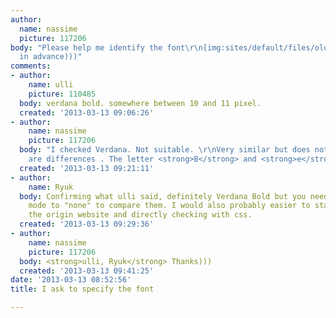 ```yaml
---
author:
  name: nassime
  picture: 117206
body: "Please help me identify the font\r\n[img:sites/default/files/old-images/Bs_4872.jpg]\r\n\r\nthanks
  in advance)))"
comments:
- author:
    name: ulli
    picture: 110485
  body: verdana bold. somewhere between 10 and 11 pixel.
  created: '2013-03-13 09:06:26'
- author:
    name: nassime
    picture: 117206
  body: "I checked Verdana. Not suitable. \r\nVery similar but does not fit. \r\n\r\nThere
    are differences . The letter <strong>B</strong> and <strong>e</strong> differ\r\n[img:sites/default/files/old-images/Bs_4987.jpg]"
  created: '2013-03-13 09:21:11'
- author:
    name: Ryuk
  body: Confirming what ulli said, definitely Verdana Bold but you need to set anti-aliasing
    mode to "none" to compare them. I would also probably easier to state it providing
    the origin website and directly checking with css.
  created: '2013-03-13 09:29:36'
- author:
    name: nassime
    picture: 117206
  body: <strong>ulli, Ryuk</strong> Thanks)))
  created: '2013-03-13 09:41:25'
date: '2013-03-13 08:52:56'
title: I ask to specify the font

---
```

